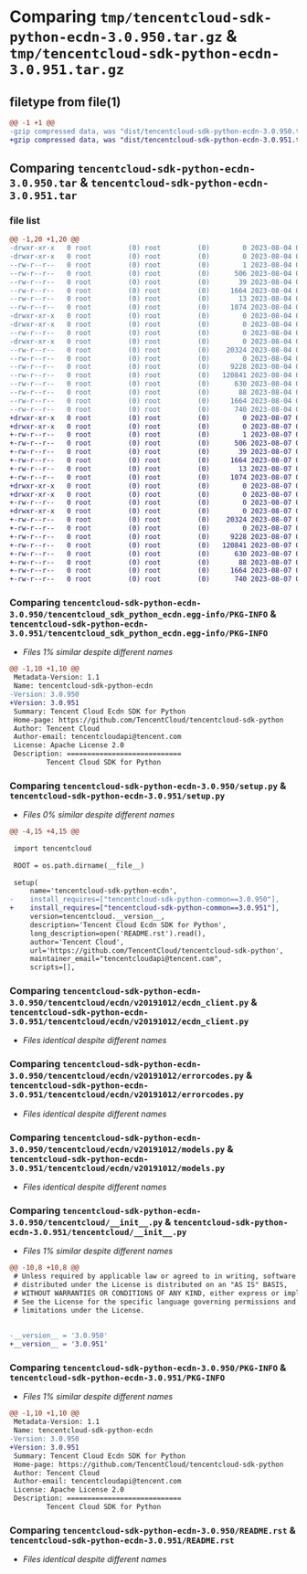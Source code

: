 # Comparing `tmp/tencentcloud-sdk-python-ecdn-3.0.950.tar.gz` & `tmp/tencentcloud-sdk-python-ecdn-3.0.951.tar.gz`

## filetype from file(1)

```diff
@@ -1 +1 @@
-gzip compressed data, was "dist/tencentcloud-sdk-python-ecdn-3.0.950.tar", last modified: Fri Aug  4 00:26:13 2023, max compression
+gzip compressed data, was "dist/tencentcloud-sdk-python-ecdn-3.0.951.tar", last modified: Mon Aug  7 00:26:06 2023, max compression
```

## Comparing `tencentcloud-sdk-python-ecdn-3.0.950.tar` & `tencentcloud-sdk-python-ecdn-3.0.951.tar`

### file list

```diff
@@ -1,20 +1,20 @@
-drwxr-xr-x   0 root         (0) root         (0)        0 2023-08-04 00:26:13.000000 tencentcloud-sdk-python-ecdn-3.0.950/
-drwxr-xr-x   0 root         (0) root         (0)        0 2023-08-04 00:26:13.000000 tencentcloud-sdk-python-ecdn-3.0.950/tencentcloud_sdk_python_ecdn.egg-info/
--rw-r--r--   0 root         (0) root         (0)        1 2023-08-04 00:26:13.000000 tencentcloud-sdk-python-ecdn-3.0.950/tencentcloud_sdk_python_ecdn.egg-info/dependency_links.txt
--rw-r--r--   0 root         (0) root         (0)      506 2023-08-04 00:26:13.000000 tencentcloud-sdk-python-ecdn-3.0.950/tencentcloud_sdk_python_ecdn.egg-info/SOURCES.txt
--rw-r--r--   0 root         (0) root         (0)       39 2023-08-04 00:26:13.000000 tencentcloud-sdk-python-ecdn-3.0.950/tencentcloud_sdk_python_ecdn.egg-info/requires.txt
--rw-r--r--   0 root         (0) root         (0)     1664 2023-08-04 00:26:13.000000 tencentcloud-sdk-python-ecdn-3.0.950/tencentcloud_sdk_python_ecdn.egg-info/PKG-INFO
--rw-r--r--   0 root         (0) root         (0)       13 2023-08-04 00:26:13.000000 tencentcloud-sdk-python-ecdn-3.0.950/tencentcloud_sdk_python_ecdn.egg-info/top_level.txt
--rw-r--r--   0 root         (0) root         (0)     1074 2023-08-04 00:26:13.000000 tencentcloud-sdk-python-ecdn-3.0.950/setup.py
-drwxr-xr-x   0 root         (0) root         (0)        0 2023-08-04 00:26:13.000000 tencentcloud-sdk-python-ecdn-3.0.950/tencentcloud/
-drwxr-xr-x   0 root         (0) root         (0)        0 2023-08-04 00:26:13.000000 tencentcloud-sdk-python-ecdn-3.0.950/tencentcloud/ecdn/
--rw-r--r--   0 root         (0) root         (0)        0 2023-08-04 00:26:13.000000 tencentcloud-sdk-python-ecdn-3.0.950/tencentcloud/ecdn/__init__.py
-drwxr-xr-x   0 root         (0) root         (0)        0 2023-08-04 00:26:13.000000 tencentcloud-sdk-python-ecdn-3.0.950/tencentcloud/ecdn/v20191012/
--rw-r--r--   0 root         (0) root         (0)    20324 2023-08-04 00:26:13.000000 tencentcloud-sdk-python-ecdn-3.0.950/tencentcloud/ecdn/v20191012/ecdn_client.py
--rw-r--r--   0 root         (0) root         (0)        0 2023-08-04 00:26:13.000000 tencentcloud-sdk-python-ecdn-3.0.950/tencentcloud/ecdn/v20191012/__init__.py
--rw-r--r--   0 root         (0) root         (0)     9228 2023-08-04 00:26:13.000000 tencentcloud-sdk-python-ecdn-3.0.950/tencentcloud/ecdn/v20191012/errorcodes.py
--rw-r--r--   0 root         (0) root         (0)   120841 2023-08-04 00:26:13.000000 tencentcloud-sdk-python-ecdn-3.0.950/tencentcloud/ecdn/v20191012/models.py
--rw-r--r--   0 root         (0) root         (0)      630 2023-08-04 00:26:13.000000 tencentcloud-sdk-python-ecdn-3.0.950/tencentcloud/__init__.py
--rw-r--r--   0 root         (0) root         (0)       88 2023-08-04 00:26:13.000000 tencentcloud-sdk-python-ecdn-3.0.950/setup.cfg
--rw-r--r--   0 root         (0) root         (0)     1664 2023-08-04 00:26:13.000000 tencentcloud-sdk-python-ecdn-3.0.950/PKG-INFO
--rw-r--r--   0 root         (0) root         (0)      740 2023-08-04 00:26:13.000000 tencentcloud-sdk-python-ecdn-3.0.950/README.rst
+drwxr-xr-x   0 root         (0) root         (0)        0 2023-08-07 00:26:06.000000 tencentcloud-sdk-python-ecdn-3.0.951/
+drwxr-xr-x   0 root         (0) root         (0)        0 2023-08-07 00:26:06.000000 tencentcloud-sdk-python-ecdn-3.0.951/tencentcloud_sdk_python_ecdn.egg-info/
+-rw-r--r--   0 root         (0) root         (0)        1 2023-08-07 00:26:06.000000 tencentcloud-sdk-python-ecdn-3.0.951/tencentcloud_sdk_python_ecdn.egg-info/dependency_links.txt
+-rw-r--r--   0 root         (0) root         (0)      506 2023-08-07 00:26:06.000000 tencentcloud-sdk-python-ecdn-3.0.951/tencentcloud_sdk_python_ecdn.egg-info/SOURCES.txt
+-rw-r--r--   0 root         (0) root         (0)       39 2023-08-07 00:26:06.000000 tencentcloud-sdk-python-ecdn-3.0.951/tencentcloud_sdk_python_ecdn.egg-info/requires.txt
+-rw-r--r--   0 root         (0) root         (0)     1664 2023-08-07 00:26:06.000000 tencentcloud-sdk-python-ecdn-3.0.951/tencentcloud_sdk_python_ecdn.egg-info/PKG-INFO
+-rw-r--r--   0 root         (0) root         (0)       13 2023-08-07 00:26:06.000000 tencentcloud-sdk-python-ecdn-3.0.951/tencentcloud_sdk_python_ecdn.egg-info/top_level.txt
+-rw-r--r--   0 root         (0) root         (0)     1074 2023-08-07 00:26:06.000000 tencentcloud-sdk-python-ecdn-3.0.951/setup.py
+drwxr-xr-x   0 root         (0) root         (0)        0 2023-08-07 00:26:06.000000 tencentcloud-sdk-python-ecdn-3.0.951/tencentcloud/
+drwxr-xr-x   0 root         (0) root         (0)        0 2023-08-07 00:26:06.000000 tencentcloud-sdk-python-ecdn-3.0.951/tencentcloud/ecdn/
+-rw-r--r--   0 root         (0) root         (0)        0 2023-08-07 00:26:06.000000 tencentcloud-sdk-python-ecdn-3.0.951/tencentcloud/ecdn/__init__.py
+drwxr-xr-x   0 root         (0) root         (0)        0 2023-08-07 00:26:06.000000 tencentcloud-sdk-python-ecdn-3.0.951/tencentcloud/ecdn/v20191012/
+-rw-r--r--   0 root         (0) root         (0)    20324 2023-08-07 00:26:06.000000 tencentcloud-sdk-python-ecdn-3.0.951/tencentcloud/ecdn/v20191012/ecdn_client.py
+-rw-r--r--   0 root         (0) root         (0)        0 2023-08-07 00:26:06.000000 tencentcloud-sdk-python-ecdn-3.0.951/tencentcloud/ecdn/v20191012/__init__.py
+-rw-r--r--   0 root         (0) root         (0)     9228 2023-08-07 00:26:06.000000 tencentcloud-sdk-python-ecdn-3.0.951/tencentcloud/ecdn/v20191012/errorcodes.py
+-rw-r--r--   0 root         (0) root         (0)   120841 2023-08-07 00:26:06.000000 tencentcloud-sdk-python-ecdn-3.0.951/tencentcloud/ecdn/v20191012/models.py
+-rw-r--r--   0 root         (0) root         (0)      630 2023-08-07 00:26:06.000000 tencentcloud-sdk-python-ecdn-3.0.951/tencentcloud/__init__.py
+-rw-r--r--   0 root         (0) root         (0)       88 2023-08-07 00:26:06.000000 tencentcloud-sdk-python-ecdn-3.0.951/setup.cfg
+-rw-r--r--   0 root         (0) root         (0)     1664 2023-08-07 00:26:06.000000 tencentcloud-sdk-python-ecdn-3.0.951/PKG-INFO
+-rw-r--r--   0 root         (0) root         (0)      740 2023-08-07 00:26:06.000000 tencentcloud-sdk-python-ecdn-3.0.951/README.rst
```

### Comparing `tencentcloud-sdk-python-ecdn-3.0.950/tencentcloud_sdk_python_ecdn.egg-info/PKG-INFO` & `tencentcloud-sdk-python-ecdn-3.0.951/tencentcloud_sdk_python_ecdn.egg-info/PKG-INFO`

 * *Files 1% similar despite different names*

```diff
@@ -1,10 +1,10 @@
 Metadata-Version: 1.1
 Name: tencentcloud-sdk-python-ecdn
-Version: 3.0.950
+Version: 3.0.951
 Summary: Tencent Cloud Ecdn SDK for Python
 Home-page: https://github.com/TencentCloud/tencentcloud-sdk-python
 Author: Tencent Cloud
 Author-email: tencentcloudapi@tencent.com
 License: Apache License 2.0
 Description: ============================
         Tencent Cloud SDK for Python
```

### Comparing `tencentcloud-sdk-python-ecdn-3.0.950/setup.py` & `tencentcloud-sdk-python-ecdn-3.0.951/setup.py`

 * *Files 0% similar despite different names*

```diff
@@ -4,15 +4,15 @@
 
 import tencentcloud
 
 ROOT = os.path.dirname(__file__)
 
 setup(
     name='tencentcloud-sdk-python-ecdn',
-    install_requires=["tencentcloud-sdk-python-common==3.0.950"],
+    install_requires=["tencentcloud-sdk-python-common==3.0.951"],
     version=tencentcloud.__version__,
     description='Tencent Cloud Ecdn SDK for Python',
     long_description=open('README.rst').read(),
     author='Tencent Cloud',
     url='https://github.com/TencentCloud/tencentcloud-sdk-python',
     maintainer_email="tencentcloudapi@tencent.com",
     scripts=[],
```

### Comparing `tencentcloud-sdk-python-ecdn-3.0.950/tencentcloud/ecdn/v20191012/ecdn_client.py` & `tencentcloud-sdk-python-ecdn-3.0.951/tencentcloud/ecdn/v20191012/ecdn_client.py`

 * *Files identical despite different names*

### Comparing `tencentcloud-sdk-python-ecdn-3.0.950/tencentcloud/ecdn/v20191012/errorcodes.py` & `tencentcloud-sdk-python-ecdn-3.0.951/tencentcloud/ecdn/v20191012/errorcodes.py`

 * *Files identical despite different names*

### Comparing `tencentcloud-sdk-python-ecdn-3.0.950/tencentcloud/ecdn/v20191012/models.py` & `tencentcloud-sdk-python-ecdn-3.0.951/tencentcloud/ecdn/v20191012/models.py`

 * *Files identical despite different names*

### Comparing `tencentcloud-sdk-python-ecdn-3.0.950/tencentcloud/__init__.py` & `tencentcloud-sdk-python-ecdn-3.0.951/tencentcloud/__init__.py`

 * *Files 1% similar despite different names*

```diff
@@ -10,8 +10,8 @@
 # Unless required by applicable law or agreed to in writing, software
 # distributed under the License is distributed on an "AS IS" BASIS,
 # WITHOUT WARRANTIES OR CONDITIONS OF ANY KIND, either express or implied.
 # See the License for the specific language governing permissions and
 # limitations under the License.
 
 
-__version__ = '3.0.950'
+__version__ = '3.0.951'
```

### Comparing `tencentcloud-sdk-python-ecdn-3.0.950/PKG-INFO` & `tencentcloud-sdk-python-ecdn-3.0.951/PKG-INFO`

 * *Files 1% similar despite different names*

```diff
@@ -1,10 +1,10 @@
 Metadata-Version: 1.1
 Name: tencentcloud-sdk-python-ecdn
-Version: 3.0.950
+Version: 3.0.951
 Summary: Tencent Cloud Ecdn SDK for Python
 Home-page: https://github.com/TencentCloud/tencentcloud-sdk-python
 Author: Tencent Cloud
 Author-email: tencentcloudapi@tencent.com
 License: Apache License 2.0
 Description: ============================
         Tencent Cloud SDK for Python
```

### Comparing `tencentcloud-sdk-python-ecdn-3.0.950/README.rst` & `tencentcloud-sdk-python-ecdn-3.0.951/README.rst`

 * *Files identical despite different names*

